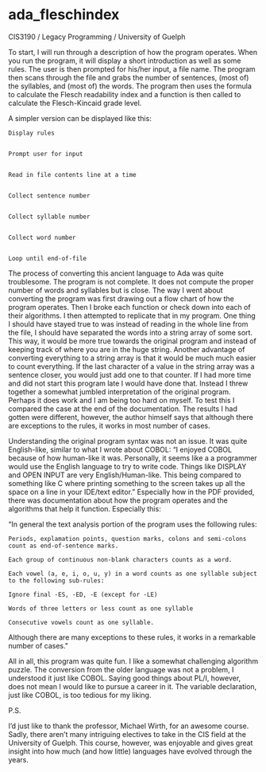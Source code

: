 # ada_fleschindex
CIS3190 / Legacy Programming / University of Guelph

To start, I will run through a description of how the program operates. When you run the program, it will display a short introduction as well as some rules. The user is then prompted for his/her input, a file name. The program then scans through the file and grabs the number of sentences, (most of) the syllables, and (most of) the words. The program then uses the formula to calculate the Flesch readability index and a function is then called to calculate the Flesch-Kincaid grade level.

A simpler version can be displayed like this:


	Display rules


	Prompt user for input


	Read in file contents line at a time


	Collect sentence number


	Collect syllable number


	Collect word number


	Loop until end-of-file





The process of converting this ancient language to Ada was quite troublesome. The program is not complete. It does not compute the proper number of words and syllables but is close. The way I went about converting the program was first drawing out a flow chart of how the program operates. Then I broke each function or check down into each of their algorithms. I then attempted to replicate that in my program. One thing I should have stayed true to was instead of reading in the whole line from the file, I should have separated the words into a string array of some sort. This way, it would be more true towards the original program and instead of keeping track of where you are in the huge string. Another advantage of converting everything to a string array is that it would be much much easier to count everything. If the last character of a value in the string array was a sentence closer, you would just add one to that counter. If I had more time and did not start this program late I would have done that. Instead I threw together a somewhat jumbled interpretation of the original program. Perhaps it does work and I am being too hard on myself. To test this I compared the case at the end of the documentation. The results I had gotten were different, however, the author himself says that although there are exceptions to the rules, it works in most number of cases.

Understanding the original program syntax was not an issue. It was quite English-like, similar to what I wrote about COBOL: “I enjoyed COBOL because of how human-like it was. Personally, it seems like a a programmer would use the English language to try to write code. Things like DISPLAY and OPEN INPUT are very English/Human-like. This being compared to something like C where printing something to the screen takes up all the space on a line in your IDE/text editor.” Especially how in the PDF provided, there was documentation about how the program operates and the algorithms that help it function. Especially this:

“In general the text analysis portion of the program uses the following rules:

	Periods, explamation points, question marks, colons and semi-colons count as end-of-sentence marks.

	Each group of continuous non-blank characters counts as a word.

	Each vowel (a, e, i, o, u, y) in a word counts as one syllable subject to the following sub-rules:

	Ignore final -ES, -ED, -E (except for -LE)

	Words of three letters or less count as one syllable

	Consecutive vowels count as one syllable.

Although there are many exceptions to these rules, it works in a remarkable number of cases."

All in all, this program was quite fun. I like a somewhat challenging algorithm puzzle. The conversion from the older language was not a problem, I understood it just like COBOL. Saying good things about PL/I, however, does not mean I would like to pursue a career in it. The variable declaration, just like COBOL, is too tedious for my liking.

P.S.

I’d just like to thank the professor, Michael Wirth, for an awesome course. Sadly, there aren’t many intriguing electives to take in the CIS field at the University of Guelph. This course, however, was enjoyable and gives great insight into how much (and how little) languages have evolved through the years.
